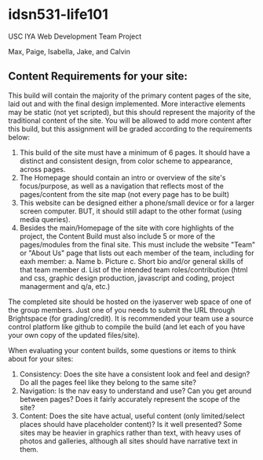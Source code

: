 # idsn531-life101
USC IYA Web Development Team Project

Max, Paige, Isabella, Jake, and Calvin

## Content Requirements for your site:
This build will contain the majority of the primary content pages of the site, laid out and with the final design implemented. More interactive elements may be static (not yet scripted), but this should represent the majority of the traditional content of the site. You will be allowed to add more content after this build, but this assignment will be graded according to the requirements below:
1. This build of the site must have a minimum of 6 pages. It should have a distinct and consistent design, from color scheme to appearance, across pages.
2. The Homepage should contain an intro or overview of the site's focus/purpose, as well as a navigation that reflects most of the pages/content from the site map (not every page has to be built)
3. This website can be designed either a phone/small device or for a larger screen computer. BUT, it should still adapt to the other format (using media queries).
4. Besides the main/Homepage of the site with core highlights of the project, the Content Build must also include 5 or more of the pages/modules from the final site. This must include the website "Team" or "About Us" page that lists out each member of the team, including for eaxh member:
   a. Name
   b. Picture
   c. Short bio and/or general skills of that team member
   d. List of the intended team roles/contribution (html and css, graphic design production, javascript and coding, project managerment and q/a, etc.)

The completed site should be hosted on the iyaserver web space of one of the group members. Just one of you needs to submit the URL through Brightspace (for grading/credit). It is recommended your team use a source control platform like github to compile the build (and let each of you have your own copy of the updated files/site).

When evaluating your content builds, some questions or items to think about for your sites:
1. Consistency: Does the site have a consistent look and feel and design? Do all the pages feel like they belong to the same site?
2. Navigation: Is the nav easy to understand and use? Can you get around between pages? Does it fairly accurately represent the scope of the site?
3. Content: Does the site have actual, useful content (only limited/select places should have placeholder content)? Is it well presented? Some sites may be heavier in graphics rather than text, with heavy uses of photos and galleries, although all sites should have narrative text in them.
